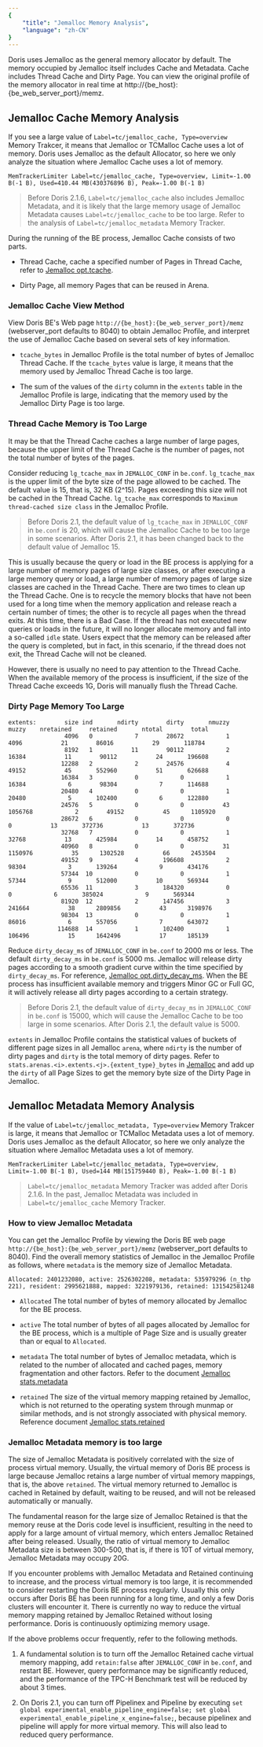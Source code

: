 ```yaml
---
{
    "title": "Jemalloc Memory Analysis",
    "language": "zh-CN"
}
---
```


<!--
Licensed to the Apache Software Foundation (ASF) under one
or more contributor license agreements.  See the NOTICE file
distributed with this work for additional information
regarding copyright ownership.  The ASF licenses this file
to you under the Apache License, Version 2.0 (the
"License"); you may not use this file except in compliance
with the License.  You may obtain a copy of the License at

  http://www.apache.org/licenses/LICENSE-2.0

Unless required by applicable law or agreed to in writing,
software distributed under the License is distributed on an
"AS IS" BASIS, WITHOUT WARRANTIES OR CONDITIONS OF ANY
KIND, either express or implied.  See the License for the
specific language governing permissions and limitations
under the License.
-->

Doris uses Jemalloc as the general memory allocator by default. The memory occupied by Jemalloc itself includes Cache and Metadata. Cache includes Thread Cache and Dirty Page. You can view the original profile of the memory allocator in real time at http://{be_host}:{be_web_server_port}/memz.

## Jemalloc Cache Memory Analysis

If you see a large value of `Label=tc/jemalloc_cache, Type=overview` Memory Trakcer, it means that Jemalloc or TCMalloc Cache uses a lot of memory. Doris uses Jemalloc as the default Allocator, so here we only analyze the situation where Jemalloc Cache uses a lot of memory.

```
MemTrackerLimiter Label=tc/jemalloc_cache, Type=overview, Limit=-1.00 B(-1 B), Used=410.44 MB(430376896 B), Peak=-1.00 B(-1 B)
```

> Before Doris 2.1.6, `Label=tc/jemalloc_cache` also includes Jemalloc Metadata, and it is likely that the large memory usage of Jemalloc Metadata causes `Label=tc/jemalloc_cache` to be too large. Refer to the analysis of `Label=tc/jemalloc_metadata` Memory Tracker.

During the running of the BE process, Jemalloc Cache consists of two parts.

- Thread Cache, cache a specified number of Pages in Thread Cache, refer to [Jemalloc opt.tcache](https://jemalloc.net/jemalloc.3.html#opt.tcache).

- Dirty Page, all memory Pages that can be reused in Arena.

### Jemalloc Cache View Method

View Doris BE's Web page `http://{be_host}:{be_web_server_port}/memz` (webserver_port defaults to 8040) to obtain Jemalloc Profile, and interpret the use of Jemalloc Cache based on several sets of key information.

- `tcache_bytes` in Jemalloc Profile is the total number of bytes of Jemalloc Thread Cache. If the `tcache_bytes` value is large, it means that the memory used by Jemalloc Thread Cache is too large.

- The sum of the values ​​of the `dirty` column in the `extents` table in the Jemalloc Profile is large, indicating that the memory used by the Jemalloc Dirty Page is too large.

### Thread Cache Memory is Too Large

It may be that the Thread Cache caches a large number of large pages, because the upper limit of the Thread Cache is the number of pages, not the total number of bytes of the pages.

Consider reducing `lg_tcache_max` in `JEMALLOC_CONF` in `be.conf`. `lg_tcache_max` is the upper limit of the byte size of the page allowed to be cached. The default value is 15, that is, 32 KB (2^15). Pages exceeding this size will not be cached in the Thread Cache. `lg_tcache_max` corresponds to `Maximum thread-cached size class` in the Jemalloc Profile.

> Before Doris 2.1, the default value of `lg_tcache_max` in `JEMALLOC_CONF` in `be.conf` is 20, which will cause the Jemalloc Cache to be too large in some scenarios. After Doris 2.1, it has been changed back to the default value of Jemalloc 15.

This is usually because the query or load in the BE process is applying for a large number of memory pages of large size classes, or after executing a large memory query or load, a large number of memory pages of large size classes are cached in the Thread Cache. There are two times to clean up the Thread Cache. One is to recycle the memory blocks that have not been used for a long time when the memory application and release reach a certain number of times; the other is to recycle all pages when the thread exits. At this time, there is a Bad Case. If the thread has not executed new queries or loads in the future, it will no longer allocate memory and fall into a so-called `idle` state. Users expect that the memory can be released after the query is completed, but in fact, in this scenario, if the thread does not exit, the Thread Cache will not be cleaned.

However, there is usually no need to pay attention to the Thread Cache. When the available memory of the process is insufficient, if the size of the Thread Cache exceeds 1G, Doris will manually flush the Thread Cache.

### Dirty Page Memory Too Large
```
extents:        size ind       ndirty        dirty       nmuzzy        muzzy    nretained     retained       ntotal        total
                4096   0            7        28672            1         4096           21        86016           29       118784
                8192   1           11        90112            2        16384           11        90112           24       196608
               12288   2            2        24576            4        49152           45       552960           51       626688
               16384   3            0            0            1        16384            6        98304            7       114688
               20480   4            0            0            1        20480            5       102400            6       122880
               24576   5            0            0           43      1056768            2        49152           45      1105920
               28672   6            0            0            0            0           13       372736           13       372736
               32768   7            0            0            1        32768           13       425984           14       458752
               40960   8            0            0           31      1150976           35      1302528           66      2453504
               49152   9            4       196608            2        98304            3       139264            9       434176
               57344  10            0            0            1        57344            9       512000           10       569344
               65536  11            3       184320            0            0            6       385024            9       569344
               81920  12            2       147456            3       241664           38      2809856           43      3198976
               98304  13            0            0            1        86016            6       557056            7       643072
              114688  14            1       102400            1       106496           15      1642496           17      185139
```

Reduce `dirty_decay_ms` of `JEMALLOC_CONF` in `be.conf` to 2000 ms or less. The default `dirty_decay_ms` in `be.conf` is 5000 ms. Jemalloc will release dirty pages according to a smooth gradient curve within the time specified by `dirty_decay_ms`. For reference, [Jemalloc opt.dirty_decay_ms](https://jemalloc.net/jemalloc.3.html#opt.dirty_decay_ms). When the BE process has insufficient available memory and triggers Minor GC or Full GC, it will actively release all dirty pages according to a certain strategy.

> Before Doris 2.1, the default value of `dirty_decay_ms` in `JEMALLOC_CONF` in `be.conf` is 15000, which will cause the Jemalloc Cache to be too large in some scenarios. After Doris 2.1, the default value is 5000.

`extents` in Jemalloc Profile contains the statistical values ​​of buckets of different page sizes in all Jemalloc `arena`, where `ndirty` is the number of dirty pages and `dirty` is the total memory of dirty pages. Refer to `stats.arenas.<i>.extents.<j>.{extent_type}_bytes` in [Jemalloc](https://jemalloc.net/jemalloc.3.html) and add up the `dirty` of all Page Sizes to get the memory byte size of the Dirty Page in Jemalloc.

## Jemalloc Metadata Memory Analysis

If the value of `Label=tc/jemalloc_metadata, Type=overview` Memory Trakcer is large, it means that Jemalloc or TCMalloc Metadata uses a lot of memory. Doris uses Jemalloc as the default Allocator, so here we only analyze the situation where Jemalloc Metadata uses a lot of memory.

```
MemTrackerLimiter Label=tc/jemalloc_metadata, Type=overview, Limit=-1.00 B(-1 B), Used=144 MB(151759440 B), Peak=-1.00 B(-1 B)
```

> `Label=tc/jemalloc_metadata` Memory Tracker was added after Doris 2.1.6. In the past, Jemalloc Metadata was included in `Label=tc/jemalloc_cache` Memory Tracker.

### How to view Jemalloc Metadata

You can get the Jemalloc Profile by viewing the Doris BE web page `http://{be_host}:{be_web_server_port}/memz` (webserver_port defaults to 8040). Find the overall memory statistics of Jemalloc in the Jemalloc Profile as follows, where `metadata` is the memory size of Jemalloc Metadata.

`Allocated: 2401232080, active: 2526302208, metadata: 535979296 (n_thp 221), resident: 2995621888, mapped: 3221979136, retained: 131542581248`

- `Allocated` The total number of bytes of memory allocated by Jemalloc for the BE process.

- `active` The total number of bytes of all pages allocated by Jemalloc for the BE process, which is a multiple of Page Size and is usually greater than or equal to `Allocated`.

- `metadata` The total number of bytes of Jemalloc metadata, which is related to the number of allocated and cached pages, memory fragmentation and other factors. Refer to the document [Jemalloc stats.metadata](https://jemalloc.net/jemalloc.3.html#stats.metadata)

- `retained` The size of the virtual memory mapping retained by Jemalloc, which is not returned to the operating system through munmap or similar methods, and is not strongly associated with physical memory. Reference document [Jemalloc stats.retained](https://jemalloc.net/jemalloc.3.html#stats.retained)

### Jemalloc Metadata memory is too large

The size of Jemalloc Metadata is positively correlated with the size of process virtual memory. Usually, the virtual memory of Doris BE process is large because Jemalloc retains a large number of virtual memory mappings, that is, the above `retained`. The virtual memory returned to Jemalloc is cached in Retained by default, waiting to be reused, and will not be released automatically or manually.

The fundamental reason for the large size of Jemalloc Retained is that the memory reuse at the Doris code level is insufficient, resulting in the need to apply for a large amount of virtual memory, which enters Jemalloc Retained after being released. Usually, the ratio of virtual memory to Jemalloc Metadata size is between 300-500, that is, if there is 10T of virtual memory, Jemalloc Metadata may occupy 20G.

If you encounter problems with Jemalloc Metadata and Retained continuing to increase, and the process virtual memory is too large, it is recommended to consider restarting the Doris BE process regularly. Usually this only occurs after Doris BE has been running for a long time, and only a few Doris clusters will encounter it. There is currently no way to reduce the virtual memory mapping retained by Jemalloc Retained without losing performance. Doris is continuously optimizing memory usage.

If the above problems occur frequently, refer to the following methods.

1. A fundamental solution is to turn off the Jemalloc Retained cache virtual memory mapping, add `retain:false` after `JEMALLOC_CONF` in `be.conf`, and restart BE. However, query performance may be significantly reduced, and the performance of the TPC-H Benchmark test will be reduced by about 3 times.

2. On Doris 2.1, you can turn off Pipelinex and Pipeline by executing `set global experimental_enable_pipeline_engine=false; set global experimental_enable_pipeline_x_engine=false;`, because pipelinex and pipeline will apply for more virtual memory. This will also lead to reduced query performance.
